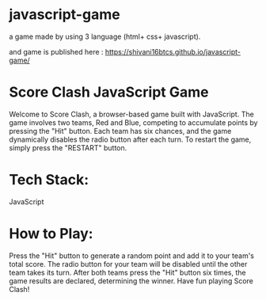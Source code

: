 # javascript-game
a game made by using 3 language (html+ css+ javascript).


and game is published here :  https://shivani16btcs.github.io/javascript-game/

# Score Clash JavaScript Game

Welcome to Score Clash, a browser-based game built with JavaScript. The game involves two teams, Red and Blue, competing to accumulate points by pressing the "Hit" button. Each team has six chances, and the game dynamically disables the radio button after each turn. To restart the game, simply press the "RESTART" button.

# Tech Stack:

JavaScript

# How to Play:

Press the "Hit" button to generate a random point and add it to your team's total score.
The radio button for your team will be disabled until the other team takes its turn.
After both teams press the "Hit" button six times, the game results are declared, determining the winner.
Have fun playing Score Clash!
